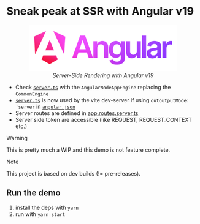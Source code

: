 # Sneak peak at SSR with Angular v19

<p align="center">
  <img src="public/angular_wordmark_gradient.png" alt="angular-logo" height="120px"/>
    <br>
  <em>Server-Side Rendering with Angular v19</em>
  <br>
</p>

- Check [`server.ts`](/server.ts) with the `AngularNodeAppEngine` replacing the `CommonEngine`
- [`server.ts`](/server.ts) is now used by the vite dev-server if using `outoutputMode: 'server` in [`angular.json`](/angular.json)
- Server routes are defined in [app.routes.server.ts](/src/app/app.routes.server.ts)
- Server side token are accessible (like REQUEST, REQUEST_CONTEXT etc.)

> [!WARNING]  
> This is pretty much a WIP and this demo is not feature complete.

> [!NOTE]
> This project is based on dev builds (!= pre-releases).

## Run the demo

1. install the deps with `yarn`
2. run with `yarn start`
